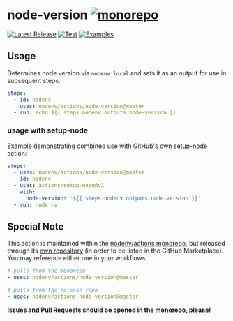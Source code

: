 # node-version [![monorepo](https://img.shields.io/badge/---?label=monorepo&style=social&logo=github)](https://github.com/nodenv/actions)

[![Latest Release](https://img.shields.io/github/v/release/nodenv/actions-node-version?logo=github&sort=semver)](https://github.com/nodenv/actions-node-version/releases/latest)
[![Test](https://img.shields.io/github/workflow/status/nodenv/actions/Test?label=tests&logo=github)](https://github.com/nodenv/actions/actions?query=workflow%3ATest)
[![Examples](https://img.shields.io/github/workflow/status/nodenv/actions/Examples?color=orange&label=examples&logo=github)](https://github.com/nodenv/actions/actions?query=workflow%3AExamples)

## Usage

Determines node version via `nodenv local` and sets it as an output for use in subsequent steps.

```yml
steps:
  - id: nodenv
    uses: nodenv/actions/node-version@master
  - run: echo ${{ steps.nodenv.outputs.node-version }}
```

### usage with setup-node

Example demonstrating combined use with GitHub's own setup-node action:

```yml
steps:
  - uses: nodenv/actions/node-version@master
    id: nodenv
  - uses: actions/setup-node@v1
    with:
      node-version: '${{ steps.nodenv.outputs.node-version }}'
  - run: node -v
```

## Special Note

This action is maintained within the [nodenv/actions monorepo](https://github.com/nodenv/actions),
but released through its [own repository](https://github.com/nodenv/actions-node-version)
(in order to be listed in the GitHub Marketplace).
You may reference either one in your workflows:

```yml
# pulls from the monorepo
- uses: nodenv/actions/node-version@master

# pulls from the release repo
- uses: nodenv/actions-node-version@master
```

**Issues and Pull Requests should be opened in the [monorepo](https://github.com/nodenv/actions), please!**
